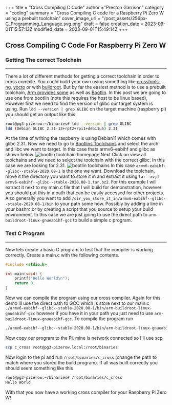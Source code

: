 +++
title = "Cross Compiling C Code"
author ="Preston Garrison"
category = "coding"
summary = "Cross Compiling C code for a Raspberry Pi Zero W using a prebuilt toolchain"
cover_image_url = "/post_assets/256px-C_Programming_Language.svg.png"
draft = false
creation_date = 2023-09-01T15:57:13Z
modified_date = 2023-09-01T15:49:14Z
+++
## Cross Compiling C Code For Raspberry Pi Zero W
### Getting The correct Toolchain
***
There a lot of different methods for getting a correct toolchain in order to cross compile.
You could build your own using something like [crosstools-ng](https://crosstool-ng.github.io/), [yocto](https://www.yoctoproject.org/) 
or with [buildroot](https://www.yoctoproject.org/).
But by far the easiest method is to use a prebuilt toolchain, [Arm provides some](https://developer.arm.com/downloads/-/arm-gnu-toolchain-downloads) as well as [Bootlin](https://toolchains.bootlin.com/).
In this post we are going to use one from bootlin (note this requires the host to be linux based), However first we need to find the version of glibc our target system is using.
Run `ldd --version | grep GLIBC` on the target machine (raspberry pi) you should get an output like this
```bash
root@pg3-pizerow:~/binaries# ldd --version | grep GLIBC
ldd (Debian GLIBC 2.31-13+rpt2+rpi1+deb11u5) 2.31
```
At the time of writing the raspberry is using Debian11 which comes with glibc 2.31.
Now we need to go to [Bootlins Toolchains](https://toolchains.bootlin.com/) and select the arch and libc we want to target.
In this case thats armv6-eabihf and glibc as shown below.
![bootlin toolchain homepage](/post_assets/bootlin-1.png)
Next Click on view all toolchains and we need to select the toolchain with the correct glibc. In this case we are looking for 2.31.
![bootlin toolchains](/post_assets/bootlin-2.png)
In this case `armv6-eabihf--glibc--stable-2020.08-1`  is the one we want.
Download the toolchain, move it the directory you want to store it in and extract it using `tar -xvjf armv6-eabihf--glibc--stable-2020.08-1.tar.bz2`.
For this example I will extract it next to my main.c file that I will build for demonstration, however you should put this in a path that can be easily accessed for other projects.
Also generally you want to add `/dir_you_store_it_in/armv6-eabihf--glibc--stable-2020.08-1/bin` to your path some how. Possibly by adding a line in your bashrc or by creating a script that you source to setup your build environment. In this case we are just going to use the direct path to `arm-buildroot-linux-gnueabihf-gcc` to build a simple c program.
### Test C Program
***
Now lets create a basic C program to test that the compiler is working correctly. Create a main.c with the following contents.
``` c
#include <stdio.h>

int main(void) {
    printf("Hello World\n");
    return 0;
}
```
Now we can compile the program using our cross compiler. Again for this demo Ill use the direct path to GCC which is store next to our main.c `./armv6-eabihf--glibc--stable-2020.08-1/bin/arm-buildroot-linux-gnueabihf-gcc` however if you have it in your path you just need to use `arm-buildroot-linux-gnueabihf-gcc`.
To compile the program run
```bash
./armv6-eabihf--glibc--stable-2020.08-1/bin/arm-buildroot-linux-gnueabihf-gcc main.c -o c_cross
```
Now copy our program to the Pi, mine is network connected so I'll use scp
```bash
scp c_cross root@pg3-pizerow.local:/root/binaries
```
Now login to the pi and run `/root/binaries/c_cross` (change the path to match where you stored the build program). If all was built correctly you should seem something like this
```bash
root@pg3-pizerow:~/binaries# /root/binaries/c_cross 
Hello World
```
With that you now have a working cross compiler for your Raspberry Pi Zero W!